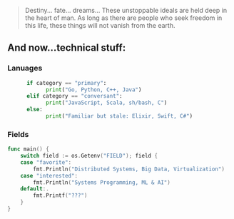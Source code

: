 > Destiny... fate... dreams... These unstoppable ideals are held deep in the heart of man. As long as there are people who seek freedom in this life, these things will not vanish from the earth.

## And now...technical stuff:

### Lanuages
```python
      if category == "primary":
            print("Go, Python, C++, Java")
      elif category == "conversant":
            print("JavaScript, Scala, sh/bash, C")
      else:
            print("Familiar but stale: Elixir, Swift, C#")
```

### Fields
```go
func main() {
	switch field := os.Getenv("FIELD"); field {
	case "favorite":
		fmt.Println("Distributed Systems, Big Data, Virtualization")
	case "interested":
		fmt.Println("Systems Programming, ML & AI")
	default:.
		fmt.Printf("???")
	}
}
```

